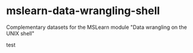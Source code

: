 # mslearn-data-wrangling-shell
Complementary datasets for the MSLearn module "Data wrangling on the UNIX shell"

test

